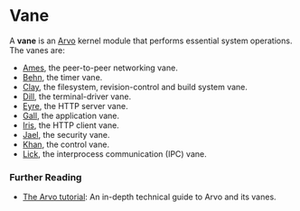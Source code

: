 # Vane

A **vane** is an [Arvo](arvo.md) kernel module that performs essential system operations. The vanes are:


- [Ames](ames.md), the peer-to-peer networking vane.
- [Behn](behn.md), the timer vane.
- [Clay](clay.md), the filesystem, revision-control and build system vane.
- [Dill](dill.md), the terminal-driver vane.
- [Eyre](eyre.md), the HTTP server vane.
- [Gall](gall.md), the application vane.
- [Iris](iris.md), the HTTP client vane.
- [Jael](jael.md), the security vane.
- [Khan](khan.md), the control vane.
- [Lick](lick.md), the interprocess communication (IPC) vane.

### Further Reading

- [The Arvo tutorial](../system/kernel): An in-depth technical guide to Arvo and its vanes.
